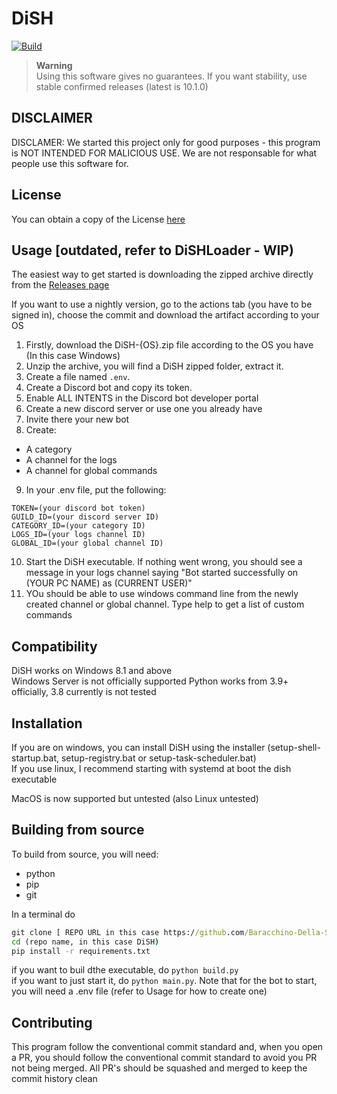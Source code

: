 # DiSH
[![Build](https://github.com/LDevs-Team/DiSH/actions/workflows/main.yml/badge.svg)](https://github.com/LDevs-Team/DiSH/actions/workflows/main.yml)

> **Warning**  
> Using this software gives no guarantees. If you want stability, use stable confirmed releases (latest is 10.1.0)

## DISCLAIMER
DISCLAMER: We started this project only for good purposes - this program is NOT INTENDED FOR MALICIOUS USE. We are not responsable for what people use this software for.

## License

You can obtain a copy of the License [here](LICENSE)

## Usage [outdated, refer to DiSHLoader - WIP)
The easiest way to get started is downloading the zipped archive directly from the [Releases page](https://github.com/barachino-della-scuola/DiSH/releases/latest)

If you want to use a nightly version, go to the actions tab (you have to be signed in), choose the commit and download the artifact according to your OS

1. Firstly, download the DiSH-{OS}.zip file according to the OS you have (In this case Windows)
2. Unzip the archive, you will find a DiSH zipped folder, extract it.
3. Create a file named `.env`.
4. Create a Discord bot and copy its token.
5. Enable ALL INTENTS in the Discord bot developer portal
6. Create a new discord server or use one you already have
7. Invite there your new bot
8. Create:
- A category
- A channel for the logs
- A channel for global commands
9. In your .env file, put the following:
```env
TOKEN=(your discord bot token)
GUILD_ID=(your discord server ID)
CATEGORY_ID=(your category ID)
LOGS_ID=(your logs channel ID)
GLOBAL_ID=(your global channel ID)
```
10. Start the DiSH executable. If nothing went wrong, you should see a message in your logs channel saying "Bot started successfully on (YOUR PC NAME) as (CURRENT USER)"
11. YOu should be able to use windows command line from the newly created channel or global channel. Type help to get a list of custom commands

## Compatibility
DiSH works on Windows 8.1 and above
<br>Windows Server is not officially supported
Python works from 3.9+ officially, 3.8 currently is not tested

## Installation
If you are on windows, you can install DiSH using the installer (setup-shell-startup.bat, setup-registry.bat or setup-task-scheduler.bat)
<br>If you use linux, I recommend starting with systemd at boot the dish executable

MacOS is now supported but untested (also Linux untested)

## Building from source
To build from source, you will need: 
- python
- pip
- git

In a terminal do 
``` bat
git clone [ REPO URL in this case https://github.com/Baracchino-Della-Scuola/DiSH ]
cd (repo name, in this case DiSH)
pip install -r requirements.txt
```
if you want to buil dthe executable, do `python build.py`<br>
if you want to just start it, do `python main.py`. Note that for the bot to start, you will need a .env file (refer to Usage for how to create one)

## Contributing
This program follow the conventional commit standard and, when you open a PR, you should follow the conventional commit standard to avoid you PR not being merged. All PR's should be squashed and merged to keep the commit history clean

